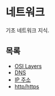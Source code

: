 # 네트워크
기초 네트워크 지식.

## 목록
- [OSI Layers](osi_layers.md)
- [DNS](dns.md)
- [IP 주소](ip_address.md)
- [http/https](https.md)

